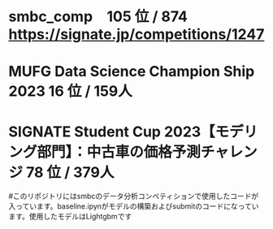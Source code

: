 # smbc_comp　105 位 / 874 https://signate.jp/competitions/1247
# MUFG Data Science Champion Ship 2023  16 位 / 159人
# SIGNATE Student Cup 2023【モデリング部門】：中古車の価格予測チャレンジ  78 位 / 379人
#このリポジトリにはsmbcのデータ分析コンペティションで使用したコードが入っています。baseline.ipynがモデルの構築およびsubmitのコードになっています。使用したモデルはLightgbmです
